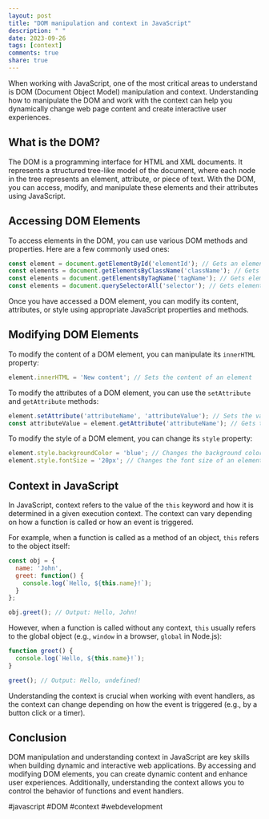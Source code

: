 ```yaml
---
layout: post
title: "DOM manipulation and context in JavaScript"
description: " "
date: 2023-09-26
tags: [context]
comments: true
share: true
---
```


When working with JavaScript, one of the most critical areas to understand is DOM (Document Object Model) manipulation and context. Understanding how to manipulate the DOM and work with the context can help you dynamically change web page content and create interactive user experiences.

## What is the DOM?

The DOM is a programming interface for HTML and XML documents. It represents a structured tree-like model of the document, where each node in the tree represents an element, attribute, or piece of text. With the DOM, you can access, modify, and manipulate these elements and their attributes using JavaScript.

## Accessing DOM Elements

To access elements in the DOM, you can use various DOM methods and properties. Here are a few commonly used ones:

```javascript
const element = document.getElementById('elementId'); // Gets an element by its id
const elements = document.getElementsByClassName('className'); // Gets elements by their class name
const elements = document.getElementsByTagName('tagName'); // Gets elements by their tag name
const elements = document.querySelectorAll('selector'); // Gets elements using CSS selectors
```

Once you have accessed a DOM element, you can modify its content, attributes, or style using appropriate JavaScript properties and methods.

## Modifying DOM Elements

To modify the content of a DOM element, you can manipulate its `innerHTML` property:

```javascript
element.innerHTML = 'New content'; // Sets the content of an element
```

To modify the attributes of a DOM element, you can use the `setAttribute` and `getAttribute` methods:

```javascript
element.setAttribute('attributeName', 'attributeValue'); // Sets the value of an attribute
const attributeValue = element.getAttribute('attributeName'); // Gets the value of an attribute
```

To modify the style of a DOM element, you can change its `style` property:

```javascript
element.style.backgroundColor = 'blue'; // Changes the background color of an element
element.style.fontSize = '20px'; // Changes the font size of an element
```

## Context in JavaScript

In JavaScript, context refers to the value of the `this` keyword and how it is determined in a given execution context. The context can vary depending on how a function is called or how an event is triggered.

For example, when a function is called as a method of an object, `this` refers to the object itself:

```javascript
const obj = {
  name: 'John',
  greet: function() {
    console.log(`Hello, ${this.name}!`);
  }
};

obj.greet(); // Output: Hello, John!
```

However, when a function is called without any context, `this` usually refers to the global object (e.g., `window` in a browser, `global` in Node.js):

```javascript
function greet() {
  console.log(`Hello, ${this.name}!`);
}

greet(); // Output: Hello, undefined!
```

Understanding the context is crucial when working with event handlers, as the context can change depending on how the event is triggered (e.g., by a button click or a timer).

## Conclusion

DOM manipulation and understanding context in JavaScript are key skills when building dynamic and interactive web applications. By accessing and modifying DOM elements, you can create dynamic content and enhance user experiences. Additionally, understanding the context allows you to control the behavior of functions and event handlers.

#javascript #DOM #context #webdevelopment
